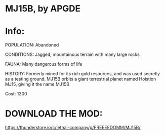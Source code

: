 # MJ15B, by APGDE

# Info:
POPULATION: Abandoned

CONDITIONS: Jagged, mountainous terrain with many large rocks

FAUNA: Many dangerous forms of life

HISTORY: Formerly mined for its rich gold resources, and was used secretly as a testing ground. MJ15B orbits a giant terrestrial planet named Hoistion MJ15, giving it the name MJ15B.

Cost: 1300




# DOWNLOAD THE MOD:

https://thunderstore.io/c/lethal-company/p/FREEEEDOMM/MJ15B/
